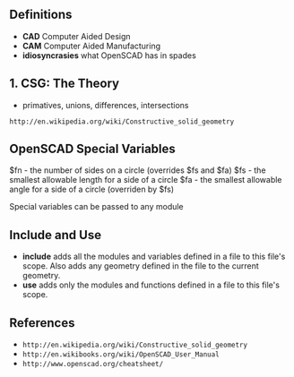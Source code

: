 ## Definitions

- **CAD** Computer Aided Design
- **CAM** Computer Aided Manufacturing
- **idiosyncrasies** what OpenSCAD has in spades

## 1. CSG: The Theory
- primatives, unions, differences, intersections

`http://en.wikipedia.org/wiki/Constructive_solid_geometry`

## OpenSCAD Special Variables

$fn - the number of sides on a circle (overrides $fs and $fa)
$fs - the smallest allowable length for a side of a circle
$fa - the smallest allowable angle for a side of a circle (overriden by $fs)

Special variables can be passed to any module

## Include and Use

- **include** adds all the modules and variables defined in a file to this file's scope. Also adds any geometry defined in the file to the current geometry.
- **use** adds only the modules and functions defined in a file to this file's scope.

## References

- `http://en.wikipedia.org/wiki/Constructive_solid_geometry`
- `http://en.wikibooks.org/wiki/OpenSCAD_User_Manual`
- `http://www.openscad.org/cheatsheet/`

